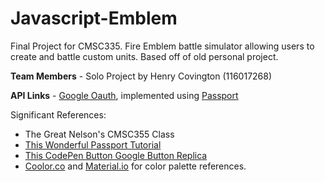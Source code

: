# Javascript-Emblem
Final Project for CMSC335. Fire Emblem battle simulator allowing users to create and battle custom units. Based off of old personal project.

**Team Members** - Solo Project by Henry Covington (116017268)

**API Links** - [Google Oauth](https://developers.google.com/identity/protocols/oauth2), implemented using [Passport](https://www.passportjs.org/)

Significant References:
- The Great Nelson's CMSC355 Class
- [This Wonderful Passport Tutorial](https://www.youtube.com/watch?v=Q0a0594tOrc&t=972s&ab_channel=KrisFoster)
- [This CodePen Button Google Button Replica](https://codepen.io/stefanjs98/pen/ambVgK)
- [Coolor.co](https://coolors.co/palette/132a13-31572c-4f772d-90a955-ecf39e) and [Material.io](https://material.io/design/color/the-color-system.html) for color palette references. 



